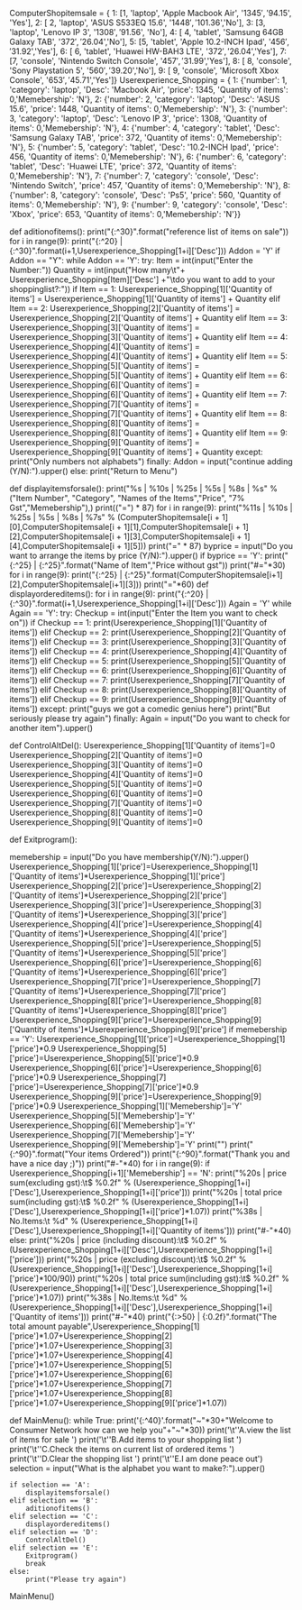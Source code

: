 ComputerShopitemsale = {
    1: [1,  'laptop',  'Apple Macbook Air',  '$1345',  '$94.15', 'Yes'],
    2: [ 2,  'laptop',  'ASUS S533EQ 15.6',  '$1448', '$101.36','No'],
    3: [3, 'laptop', 'Lenovo IP 3', '$1308', '$91.56', 'No'],
    4: [ 4, 'tablet', 'Samsung 64GB Galaxy TAB', '$372', '$26.04','No'],
    5: [5,  'tablet',  'Apple 10.2-INCH Ipad',  '$456',  '$31.92','Yes'],
    6: [ 6, 'tablet', 'Huawei HW-BAH3 LTE', '$372', '$26.04','Yes'],
    7: [7, 'console',  'Nintendo Switch Console', '$457', '$31.99','Yes'],
    8: [ 8,  'console', 'Sony Playstation 5', '$560', '$39.20','No'],
    9: [ 9,  'console',  'Microsoft Xbox Console', '$653', '$45.71','Yes']}
Userexperience_Shopping = {
    1: {'number': 1, 'category': 'laptop', 'Desc': 'Macbook Air', 'price': 1345, 'Quantity of items': 0,'Memebership': 'N'},
    2: {'number': 2, 'category': 'laptop', 'Desc': 'ASUS 15.6', 'price': 1448, 'Quantity of items': 0,'Memebership': 'N'},
    3: {'number': 3, 'category': 'laptop', 'Desc': 'Lenovo IP 3', 'price': 1308, 'Quantity of items': 0,'Memebership': 'N'},
    4: {'number': 4, 'category': 'tablet', 'Desc': 'Samsung Galaxy TAB', 'price': 372, 'Quantity of items': 0,'Memebership': 'N'},
    5: {'number': 5, 'category': 'tablet', 'Desc': '10.2-INCH Ipad', 'price': 456, 'Quantity of items': 0,'Memebership': 'N'},
    6: {'number': 6, 'category': 'tablet', 'Desc': 'Huawei LTE', 'price': 372, 'Quantity of items': 0,'Memebership': 'N'},
    7: {'number': 7, 'category': 'console', 'Desc': 'Nintendo Switch', 'price': 457, 'Quantity of items': 0,'Memebership': 'N'},
    8: {'number': 8, 'category': 'console', 'Desc': 'Ps5', 'price': 560, 'Quantity of items': 0,'Memebership': 'N'},
    9: {'number': 9, 'category': 'console', 'Desc': 'Xbox', 'price': 653, 'Quantity of items': 0,'Memebership': 'N'}}

def aditionofitems():
 print("{:^30}".format("reference list of items on sale"))
 for i in range(9):
  print("{:^20} | {:^30}".format(i+1,Userexperience_Shopping[1+i]['Desc']))
 Addon = 'Y'
 if Addon == "Y":
   while Addon == 'Y':
    try:
     Item = int(input("Enter the Number:"))
     Quantity = int(input("How many\t"+ Userexperience_Shopping[Item]['Desc'] +"\tdo you want to add to your shoppinglist?:"))
     if Item == 1:
       Userexperience_Shopping[1]['Quantity of items'] = Userexperience_Shopping[1]['Quantity of items'] + Quantity
     elif Item == 2:
       Userexperience_Shopping[2]['Quantity of items'] = Userexperience_Shopping[2]['Quantity of items'] + Quantity
     elif Item == 3:
       Userexperience_Shopping[3]['Quantity of items'] = Userexperience_Shopping[3]['Quantity of items'] + Quantity
     elif Item == 4:
       Userexperience_Shopping[4]['Quantity of items'] = Userexperience_Shopping[4]['Quantity of items'] + Quantity
     elif Item == 5:
       Userexperience_Shopping[5]['Quantity of items'] = Userexperience_Shopping[5]['Quantity of items'] + Quantity
     elif Item == 6:
       Userexperience_Shopping[6]['Quantity of items'] = Userexperience_Shopping[6]['Quantity of items'] + Quantity
     elif Item == 7:
       Userexperience_Shopping[7]['Quantity of items'] = Userexperience_Shopping[7]['Quantity of items'] + Quantity
     elif Item == 8:
       Userexperience_Shopping[8]['Quantity of items'] = Userexperience_Shopping[8]['Quantity of items'] + Quantity
     elif Item == 9:
       Userexperience_Shopping[9]['Quantity of items'] = Userexperience_Shopping[9]['Quantity of items'] + Quantity
    except:
       print("Only numbers not alphabets")
    finally:
       Addon = input("continue adding (Y/N):").upper()
 else:
    print("Return to Menu")

def displayitemsforsale():
    print("%s | %10s | %25s | %5s | %8s | %s" % ("Item Number", "Category", "Names of the Items","Price", "7% Gst","Memebership"),)
    print(("=") * 87)
    for i in range(9):
        print("%11s | %10s | %25s | %5s | %8s | %7s" % (ComputerShopitemsale[i + 1][0],ComputerShopitemsale[i + 1][1],ComputerShopitemsale[i + 1][2],ComputerShopitemsale[i + 1][3],ComputerShopitemsale[i + 1][4],ComputerShopitemsale[i + 1][5]))
        print("=" * 87)
    byprice = input("Do you want to arrange the items by price (Y/N):").upper()
    if byprice == 'Y':
        print("{:^25} | {:^25}".format("Name of Item","Price without gst"))
        print("#="*30)
        for i in range(9):
            print("{:^25} | {:^25}".format(ComputerShopitemsale[i+1][2],ComputerShopitemsale[i+1][3]))
            print("="*60)
def displayordereditems():
  for i in range(9):
   print("{:^20} | {:^30}".format(i+1,Userexperience_Shopping[1+i]['Desc']))
  Again = 'Y'
  while Again == 'Y':
    try:
     Checkup = int(input("Enter the Item you want to check on"))
     if Checkup == 1:
         print(Userexperience_Shopping[1]['Quantity of items'])
     elif Checkup == 2:
         print(Userexperience_Shopping[2]['Quantity of items'])
     elif Checkup == 3:
         print(Userexperience_Shopping[3]['Quantity of items'])
     elif Checkup == 4:
         print(Userexperience_Shopping[4]['Quantity of items'])
     elif Checkup == 5:
         print(Userexperience_Shopping[5]['Quantity of items'])
     elif Checkup == 6:
         print(Userexperience_Shopping[6]['Quantity of items'])
     elif Checkup == 7:
         print(Userexperience_Shopping[7]['Quantity of items'])
     elif Checkup == 8:
         print(Userexperience_Shopping[8]['Quantity of items'])
     elif Checkup == 9:
         print(Userexperience_Shopping[9]['Quantity of items'])
    except:
        print("guys we got a comedic genius here")
        print("But seriously please try again")
    finally:
        Again = input("Do you want to check for another item").upper()

def ControlAltDel():
   Userexperience_Shopping[1]['Quantity of items']=0
   Userexperience_Shopping[2]['Quantity of items']=0
   Userexperience_Shopping[3]['Quantity of items']=0
   Userexperience_Shopping[4]['Quantity of items']=0
   Userexperience_Shopping[5]['Quantity of items']=0
   Userexperience_Shopping[6]['Quantity of items']=0
   Userexperience_Shopping[7]['Quantity of items']=0
   Userexperience_Shopping[8]['Quantity of items']=0
   Userexperience_Shopping[9]['Quantity of items']=0

def Exitprogram():

 memebership = input("Do you have membership(Y/N):").upper()
 Userexperience_Shopping[1]['price']=Userexperience_Shopping[1]['Quantity of items']*Userexperience_Shopping[1]['price']
 Userexperience_Shopping[2]['price']=Userexperience_Shopping[2]['Quantity of items']*Userexperience_Shopping[2]['price']
 Userexperience_Shopping[3]['price']=Userexperience_Shopping[3]['Quantity of items']*Userexperience_Shopping[3]['price']
 Userexperience_Shopping[4]['price']=Userexperience_Shopping[4]['Quantity of items']*Userexperience_Shopping[4]['price']
 Userexperience_Shopping[5]['price']=Userexperience_Shopping[5]['Quantity of items']*Userexperience_Shopping[5]['price']
 Userexperience_Shopping[6]['price']=Userexperience_Shopping[6]['Quantity of items']*Userexperience_Shopping[6]['price']
 Userexperience_Shopping[7]['price']=Userexperience_Shopping[7]['Quantity of items']*Userexperience_Shopping[7]['price']
 Userexperience_Shopping[8]['price']=Userexperience_Shopping[8]['Quantity of items']*Userexperience_Shopping[8]['price']
 Userexperience_Shopping[9]['price']=Userexperience_Shopping[9]['Quantity of items']*Userexperience_Shopping[9]['price']
 if memebership == 'Y':
   Userexperience_Shopping[1]['price']=Userexperience_Shopping[1]['price']*0.9
   Userexperience_Shopping[5]['price']=Userexperience_Shopping[5]['price']*0.9
   Userexperience_Shopping[6]['price']=Userexperience_Shopping[6]['price']*0.9
   Userexperience_Shopping[7]['price']=Userexperience_Shopping[7]['price']*0.9
   Userexperience_Shopping[9]['price']=Userexperience_Shopping[9]['price']*0.9
   Userexperience_Shopping[1]['Memebership']='Y'
   Userexperience_Shopping[5]['Memebership']='Y'
   Userexperience_Shopping[6]['Memebership']='Y'
   Userexperience_Shopping[7]['Memebership']='Y'
   Userexperience_Shopping[9]['Memebership']='Y'
 print("")
 print("{:^90}".format("Your items Ordered"))
 print("{:^90}".format("Thank you and have a nice day ;)"))
 print("#-"*40)
 for i in range(9):
  if Userexperience_Shopping[i+1]['Memebership'] == 'N':
   print("%20s | price sum(excluding gst):\t$ %0.2f" % (Userexperience_Shopping[1+i]['Desc'],Userexperience_Shopping[1+i]['price']))
   print("%20s | total price sum(including gst):\t$ %0.2f" % (Userexperience_Shopping[1+i]['Desc'],Userexperience_Shopping[1+i]['price']*1.07))
   print("%38s | No.Items:\t %d" % (Userexperience_Shopping[1+i]['Desc'],Userexperience_Shopping[1+i]['Quantity of items']))
   print("#-"*40)
  else:
   print("%20s | price (including discount):\t$ %0.2f" % (Userexperience_Shopping[1+i]['Desc'],Userexperience_Shopping[1+i]['price']))
   print("%20s | price (excluding discount):\t$ %0.2f" % (Userexperience_Shopping[1+i]['Desc'],Userexperience_Shopping[1+i]['price']*100/90))
   print("%20s | total price sum(including gst):\t$ %0.2f" % (Userexperience_Shopping[1+i]['Desc'],Userexperience_Shopping[1+i]['price']*1.07))
   print("%38s | No.Items:\t %d" % (Userexperience_Shopping[1+i]['Desc'],Userexperience_Shopping[1+i]['Quantity of items']))
   print("#-"*40)
 print("{:>50} | {:0.2f}".format("The total amount payable",Userexperience_Shopping[1]['price']*1.07+Userexperience_Shopping[2]['price']*1.07+Userexperience_Shopping[3]['price']*1.07+Userexperience_Shopping[4]['price']*1.07+Userexperience_Shopping[5]['price']*1.07+Userexperience_Shopping[6]['price']*1.07+Userexperience_Shopping[7]['price']*1.07+Userexperience_Shopping[8]['price']*1.07+Userexperience_Shopping[9]['price']*1.07))

def MainMenu():
 while True:
    print('{:^40}'.format("~"*30+"Welcome to Consumer Network how can we help you"+"~"*30))
    print('\t''A.view the list of items for sale ')
    print('\t''B.Add items to your shopping list ')
    print('\t''C.Check the items on current list of ordered items ')
    print('\t''D.Clear the shopping list ')
    print('\t''E.I am done peace out')
    selection = input("What is the alphabet you want to make?:").upper()

    if selection == 'A':
        displayitemsforsale()
    elif selection == 'B':
        aditionofitems()
    elif selection == 'C':
        displayordereditems()
    elif selection == 'D':
        ControlAltDel()
    elif selection == 'E':
        Exitprogram()
        break
    else:
        print("Please try again")

MainMenu()
